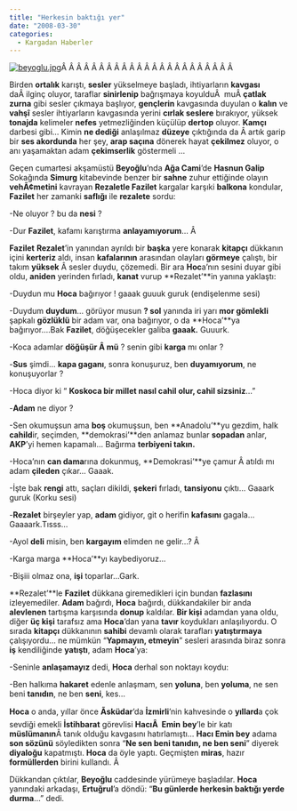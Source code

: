 ```yaml
---
title: "Herkesin baktığı yer"
date: "2008-03-30"
categories: 
  - Kargadan Haberler
---
```


[![beyoglu.jpg](/uploads/2008/03/beyoglu.jpg)](/uploads/2008/03/beyoglu.jpg "beyoglu.jpg")Â Â Â Â Â Â Â Â Â Â Â Â Â Â Â Â Â Â Â Â Â Â Â 

Birden **ortalık** karıştı, **sesler** yükselmeye başladı, ihtiyarların **kavgası** daÂ ilginç oluyor, taraflar **sinirlenip** bağrışmaya koyulduÂ  muÂ **çatlak zurna** gibi sesler çıkmaya başlıyor, **gençlerin** kavgasında duyulan o **kalın** ve **vahşî** sesler ihtiyarların kavgasında yerini **cırlak seslere** bırakıyor, yüksek **tonajda** kelimeler **nefes** yetmezliğinden küçülüp **dertop** oluyor. **Kamçı** darbesi gibi… Kimin **ne dediği** anlaşılmaz **düzeye** çıktığında da Â artık garip bir **ses akordunda** her şey, **arap saçına** dönerek hayat **çekilmez** oluyor, o anı yaşamaktan adam **çekimserlik** göstermeli …

Geçen cumartesi akşamüstü **Beyoğlu**’nda **Ağa Cami**’de **Hasnun Galip** Sokağında **Simurg** kitabevinde benzer bir **sahne** zuhur ettiğinde olayın **vehÃ¢metini** kavrayan **Rezaletle Fazilet** kargalar karşıki **balkona** kondular, **Fazilet** her zamanki **saflığı** ile **rezalete** sordu:

\-Ne oluyor ? bu da **nesi** ?

\-Dur **Fazilet**, kafamı karıştırma **anlayamıyorum**… Â 

**Fazilet** **Rezalet**’in yanından ayrıldı bir **başka** yere konarak **kitapçı** dükkanın içini **kerteriz** aldı, insan **kafalarının** arasından olayları **görmeye** çalıştı, bir takım **yüksek** Â sesler duydu, çözemedi. Bir ara **Hoc**a’nın sesini duyar gibi oldu, **aniden** yerinden fırladı, **kanat** vurup **Rezalet’**in yanına yaklaştı:

\-Duydun mu **Hoca** bağırıyor ! gaaak guuuk guruk (endişelenme sesi)

\-Duydum **duydum**… görüyor musun **? sol** yanında iri yarı **mor gömlekli** şapkalı **gözlüklü** bir adam var, ona bağırıyor, o da **Hoca’**ya bağırıyor….Bak **Fazilet**, döğüşecekler galiba **gaaak.** Guuurk.

\-Koca adamlar **döğüşür Â mü** ? senin gibi **karga** mı onlar ?

\-**Sus** şimdi… **kapa gaganı**, sonra konuşuruz, ben **duyamıyorum**, ne konuşuyorlar ?

\-Hoca diyor ki “ **Koskoca bir millet nasıl cahil olur, cahil sizsiniz**…”

\-**Adam** ne diyor ?

\-Sen okumuşsun ama **boş** okumuşsun, ben **Anadolu’**yu gezdim, halk **cahild**ir, seçimden, **demokrasi’**den anlamaz bunlar **sopadan** anlar, **AKP**’yi hemen kapamalı… Bağırma **terbiyeni takın.**

\-Hoca’nın **can dama**rına dokunmuş, **Demokrasi’**ye çamur Â atıldı mı adam **çileden** çıkar… Gaaak.

\-İşte bak **rengi** attı, saçları dikildi, **şekeri** fırladı, **tansiyonu** çıktı… Gaaark guruk (Korku sesi)

\-**Rezalet** birşeyler yap, **adam** gidiyor, git o herifin **kafasını** gagala… Gaaaark.Tısss…

\-Ayol **deli** misin, ben **kargayım** elimden ne gelir…? Â 

\-Karga marga **Hoca’**yı kaybediyoruz...

\-Bişiii olmaz ona, **işi** toparlar…Gark.

**Rezalet’**le **Fazilet** dükkana giremedikleri için bundan **fazlasını** izleyemediler. **Adam** bağırdı, **Hoca** bağırdı, dükkandakiler bir anda **alevlenen** tartışma karşısında **donup** kaldılar. **Bir kişi** adamdan yana oldu, diğer **üç kişi** tarafsız ama **Hoca**’dan yana **tavır** koydukları anlaşılıyordu. O sırada **kitapçı** dükkanının **sahibi** devamlı olarak tarafları **yatıştırmaya** çalışıyordu… ne mümkün “**Yapmayın, etmeyin**” sesleri arasında biraz sonra **iş** kendiliğinde **yatıştı**, adam **Hoca**’ya:

\-Seninle **anlaşamayız** dedi, **Hoca** derhal son noktayı koydu:

\-Ben halkıma **hakaret** edenle anlaşmam, sen **yoluna**, ben **yoluma**, ne sen beni **tanıdın**, ne ben **seni**, kes…

**Hoca** o anda, yıllar önce **Ãsküdar**’da **İzmirli**’nin kahvesinde o **yıllard**a çok sevdiği emekli **İstihbarat** görevlisi **HacıÂ  Emin** **bey**’le bir katı **müslümanın**Â tanık olduğu kavgasını hatırlamıştı... **Hacı Emin bey** adama **son sözünü** söyledikten sonra “**Ne sen beni tanıdın, ne ben seni**” diyerek **diyaloğu** kapatmıştı. **Hoca** da öyle yaptı. Geçmişten **miras**, hazır **formüllerden** birini kullandı. Â 

Dükkandan çıktılar, **Beyoğlu** caddesinde yürümeye başladılar. **Hoca** yanındaki arkadaşı, **Ertuğrul**’a döndü: “**Bu günlerde herkesin baktığı yerde durma**…” dedi.
